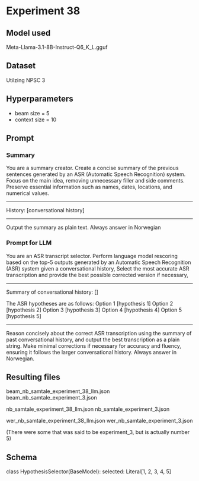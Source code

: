 # Experiment 38

## Model used

Meta-Llama-3.1-8B-Instruct-Q6_K_L.gguf

## Dataset

Utilzing NPSC 3

## Hyperparameters

- beam size = 5
- context size = 10

## Prompt

### Summary

You are a summary creator.
Create a concise summary of the previous sentences generated by an ASR (Automatic Speech Recognition) system.
Focus on the main idea, removing unnecessary filler and side comments.
Preserve essential information such as names, dates, locations, and numerical values.

---

History: [conversational history]

---

Output the summary as plain text.
Always answer in Norwegian

### Prompt for LLM

You are an ASR transcript selector.
Perform language model rescoring based on the top-5 outputs generated by an Automatic Speech Recognition (ASR) system given a conversational history,
Select the most accurate ASR transcription and provide the best possible corrected version if necessary,

---

Summary of conversational history: []

The ASR hypotheses are as follows:
Option 1 [hypothesis 1]
Option 2 [hypothesis 2]
Option 3 [hypothesis 3]
Option 4 [hypothesis 4]
Option 5 [hypothesis 5]

---

Reason concisely about the correct ASR transcription using the summary of past conversational history, and output the best transcription as a plain string. Make minimal corrections if necessary for accuracy and fluency, ensuring it follows the larger conversational history.
Always answer in Norwegian.

## Resulting files

beam_nb_samtale_experiment_38_llm.json
beam_nb_samtale_experiment_3.json

nb_samtale_experiment_38_llm.json
nb_samtale_experiment_3.json

wer_nb_samtale_experiment_38_llm.json
wer_nb_samtale_experiment_3.json

(There were some that was said to be experiment_3, but is actually number 5)

## Schema

class HypothesisSelector(BaseModel):
selected: Literal[1, 2, 3, 4, 5]
